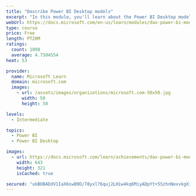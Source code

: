 ```yaml
---
title: "Describe Power BI Desktop models"
excerpt: "In this module, you'll learn about the Power BI Desktop model structure, star schema design basics, analytics queries, and report visual configuration. This module provides a strong foundation on which you can learn to optimize model designs and add model calculations."
webUrl: https://docs.microsoft.com/en-us/learn/modules/dax-power-bi-models/
type: course
price: Free
length: PT20M
ratings:
  count: 1098
  average: 4.7504554
heat: 53

provider:
  name: Microsoft Learn
  domain: microsoft.com
  images:
    - url: /assets/images/organizations/microsoft.com-50x50.jpg
      width: 50
      height: 50

levels:
  - Intermediate

topics:
  - Power BI
  - Power BI Desktop

images:
  - url: https://docs.microsoft.com/learn/achievements/dax-power-bi-models-social.png
    width: 643
    height: 321
    isCached: true

secured: "ukBOBADdV1IaX6swB9D/78yxl76quj2LHiw4kqKMiyADpYt+5SzhnNexvkgXi7fJAlhj7Uu7/Sfuq31sU42dy3EdyhIIq3HUnjhEAiV64IToARwe3a6DdhBptCZQSaJgC/uG5AUeAQf8rRV5ZPgkgJUMoFojRoT3m9CvqMhRn50L+meHuu2inb41cfRCL0eW5Fst8oET7bBjPzkzin0Xr6A8lp9NCdUGmseRTPEe80TlxxVZFGiLGDO1tC8ZaREJVXLViUilk77A/aFooXTXLr//rUTaAR5r18BFu6l8do7vYRyJ51v1SOHg/H4Kv2mLsIekvmRylbUwkqviO4VXg74hkAOViBTtvnJDjmnWsQF9/zz8vT5xNH8p/gTmgnv/Fde9m1IGGaho1XPfldBWOFFwlk7HjQTQgB3hAKSwst0=;kUghKPohxYBofeadggWeag=="
---
```


